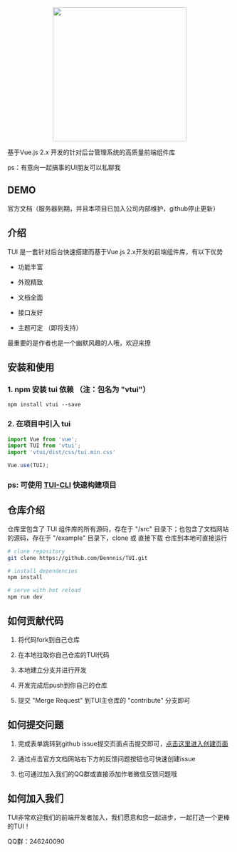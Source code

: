 <div style="text-align: center"><img src="https://raw.githubusercontent.com/Bennnis/TUI/v1.0.0/example/assets/TV.jpg" width="300"></div>

基于Vue.js 2.x 开发的针对后台管理系统的高质量前端组件库

ps：有意向一起搞事的UI朋友可以私聊我

## DEMO
官方文档（服务器到期，并且本项目已加入公司内部维护，github停止更新）

## 介绍
TUI 是一套针对后台快速搭建而基于Vue.js 2.x开发的前端组件库，有以下优势

* 功能丰富

* 外观精致

* 文档全面

* 接口友好

* 主题可定 （即将支持）

最重要的是作者也是一个幽默风趣的人哦，欢迎来撩

## 安装和使用
### 1. npm 安装 tui 依赖 （注：包名为 "vtui"）

```$bash
npm install vtui --save
```

### 2. 在项目中引入 tui

```javascript
import Vue from 'vue';
import TUI from 'vtui';
import 'vtui/dist/css/tui.min.css'

Vue.use(TUI);
```

### ps: 可使用 [TUI-CLI](https://github.com/Bennnis/tui-cli) 快速构建项目

## 仓库介绍
仓库里包含了 TUI 组件库的所有源码，存在于 "/src" 目录下；也包含了文档网站的源码，存在于 "/example" 目录下，clone 或 直接下载 仓库到本地可直接运行

``` bash
# clone repository
git clone https://github.com/Bennnis/TUI.git
```

``` bash
# install dependencies
npm install
```

``` bash
# serve with hot reload
npm run dev
```

## 如何贡献代码
1. 将代码fork到自己仓库

2. 在本地拉取你自己仓库的TUI代码

3. 本地建立分支并进行开发

4. 开发完成后push到你自己的仓库

5. 提交 "Merge Request" 到TUI主仓库的 "contribute" 分支即可

## 如何提交问题
1. 完成表单跳转到github issue提交页面点击提交即可，[点击这里进入创建页面](https://bennnis.github.io/TUI/create-issue.html) 

2. 通过点击官方文档网站右下方的反馈问题按钮也可快速创建issue

3. 也可通过加入我们的QQ群或直接添加作者微信反馈问题哦

## 如何加入我们
TUI非常欢迎我们的前端开发者加入，我们愿意和您一起进步，一起打造一个更棒的TUI！

QQ群：246240090
